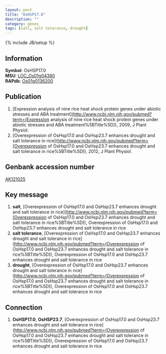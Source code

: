 ```yaml
---
layout: post
title: "OsHSP17.0"
description: ""
category: genes
tags: [salt, salt tolerance, drought]
---
```

{% include JB/setup %}

## Information
__Symbol__: OsHSP17.0  
__MSU__: [LOC_Os01g04380](http://rice.plantbiology.msu.edu/cgi-bin/ORF_infopage.cgi?orf=LOC_Os01g04380)  
__RAPdb__: [Os01g0136200](http://rapdb.dna.affrc.go.jp/viewer/gbrowse_details/irgsp1?name=Os01g0136200)  

## Publication
1. [Expression analysis of nine rice heat shock protein genes under abiotic stresses and ABA treatment](http://www.ncbi.nlm.nih.gov/pubmed?term=(Expression analysis of nine rice heat shock protein genes under abiotic stresses and ABA treatment%5BTitle%5D)), 2009, J Plant Physiol.
2. [Overexpression of OsHsp17.0 and OsHsp23.7 enhances drought and salt tolerance in rice](http://www.ncbi.nlm.nih.gov/pubmed?term=(Overexpression of OsHsp17.0 and OsHsp23.7 enhances drought and salt tolerance in rice%5BTitle%5D)), 2012, J Plant Physiol.

## Genbank accession number
[AK121025](http://www.ncbi.nlm.nih.gov/nuccore/AK121025)

## Key message
1. __salt__, [Overexpression of OsHsp17.0 and OsHsp23.7 enhances drought and salt tolerance in rice](http://www.ncbi.nlm.nih.gov/pubmed?term=(Overexpression of OsHsp17.0 and OsHsp23.7 enhances drought and salt tolerance in rice%5BTitle%5D)), Overexpression of OsHsp17.0 and OsHsp23.7 enhances drought and salt tolerance in rice
2. __salt tolerance__, [Overexpression of OsHsp17.0 and OsHsp23.7 enhances drought and salt tolerance in rice](http://www.ncbi.nlm.nih.gov/pubmed?term=(Overexpression of OsHsp17.0 and OsHsp23.7 enhances drought and salt tolerance in rice%5BTitle%5D)), Overexpression of OsHsp17.0 and OsHsp23.7 enhances drought and salt tolerance in rice
3. __drought__, [Overexpression of OsHsp17.0 and OsHsp23.7 enhances drought and salt tolerance in rice](http://www.ncbi.nlm.nih.gov/pubmed?term=(Overexpression of OsHsp17.0 and OsHsp23.7 enhances drought and salt tolerance in rice%5BTitle%5D)), Overexpression of OsHsp17.0 and OsHsp23.7 enhances drought and salt tolerance in rice

## Connection
1. __OsHSP17.0__, __OsHSP23.7__, [Overexpression of OsHsp17.0 and OsHsp23.7 enhances drought and salt tolerance in rice](http://www.ncbi.nlm.nih.gov/pubmed?term=(Overexpression of OsHsp17.0 and OsHsp23.7 enhances drought and salt tolerance in rice%5BTitle%5D)), Overexpression of OsHsp17.0 and OsHsp23.7 enhances drought and salt tolerance in rice


